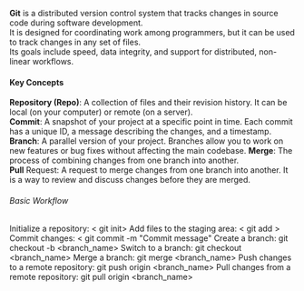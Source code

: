 __Git__ is a distributed version control system that tracks changes in source code during software development.  
It is designed for coordinating work among programmers, but  it can be used to track changes in any set of files.  
Its goals include speed, data integrity, and support for distributed, non-linear workflows. 

#### Key Concepts

__Repository (Repo)__: A collection of files and their revision history. It can be local (on your computer) or remote (on a server).  
__Commit__: A snapshot of your project at a specific point in time. Each commit has a unique ID, a message describing the changes, and a timestamp.  
__Branch__: A parallel version of your project. Branches allow you to work on new features or bug fixes without affecting the main codebase.
__Merge__: The process of combining changes from one branch into another.  
__Pull__ Request: A request to merge changes from one branch into another. It is a way to review and discuss changes before they are merged.

###### Basic Workflow
Initialize a repository: < git init>
Add files to the staging area: < git add <file> >
Commit changes: < git commit -m "Commit message"
Create a branch: git checkout -b <branch_name>
Switch to a branch: git checkout <branch_name>
Merge a branch: git merge <branch_name>
Push changes to a remote repository: git push origin <branch_name>
Pull changes from a remote repository: git pull origin <branch_name>
